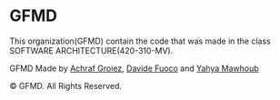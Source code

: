 # GFMD 

This organization(GFMD) contain the code that was made in the class SOFTWARE ARCHITECTURE(420-310-MV).

GFMD Made by [Achraf Groiez](https://github.com/AchrafGroiez), [Davide Fuoco](https://github.com/DF195) and [Yahya Mawhoub](https://github.com/yahyamaw311)

© GFMD. All Rights Reserved.


